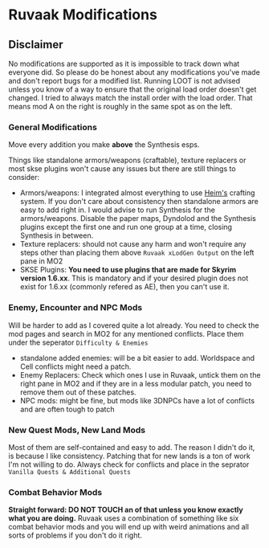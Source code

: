 # Ruvaak Modifications

## Disclaimer

No modifications are supported as it is impossible to track down what everyone did. So please do be honest about any modifications you've made and don't report bugs for a modified list.
Running LOOT is not advised unless you know of a way to ensure that the original load order doesn't get changed.
I tried to always match the install order with the load order. That means mod A on the right is roughly in the same spot as on the left.

### General Modifications


Move every addition you make **above** the Synthesis esps.

Things like standalone armors/weapons (craftable), texture replacers or most skse plugins won't cause any issues but there are still things to consider:
- Armors/weapons: I integrated almost everything to use [Heim's](https://www.nexusmods.com/skyrimspecialedition/mods/54207) crafting system. If you don't care about consistency then standalone armors are easy to add right in. I would advise to run Synthesis for the armors/weapons. Disable the paper maps, Dyndolod and the Synthesis plugins except the first one and run one group at a time, closing Synthesis in between.
- Texture replacers: should not cause any harm and won't require any steps other than placing them above ``Ruvaak xLodGen Output`` on the left pane in MO2
- SKSE Plugins: **You need to use plugins that are made for Skyrim version 1.6.xx**. This is mandatory and if your desired plugin does not exist for 1.6.xx (commonly refered as AE), then you can't use it.

### Enemy, Encounter and NPC Mods

Will be harder to add as I covered quite a lot already. You need to check the mod pages and search in MO2 for any mentioned conflicts. Place them under the seperator ``Difficulty & Enemies``

- standalone added enemies: will be a bit easier to add. Worldspace and Cell conflicts might need a patch. 
- Enemy Replacers: Check which ones I use in Ruvaak, untick them on the right pane in MO2 and if they are in a less modular patch, you need to remove them out of these patches. 
- NPC mods: might be fine, but mods like 3DNPCs have a lot of conflicts and are often tough to patch

### New Quest Mods, New Land Mods

Most of them are self-contained and easy to add. The reason I didn't do it, is because I like consistency. Patching that for new lands is a ton of work I'm not willing to do. Always check for conflicts and place in the seprator ``Vanilla Quests & Additional Quests``


### Combat Behavior Mods

**Straight forward: DO NOT TOUCH an of that unless you know exactly what you are doing.** Ruvaak uses a combination of something like six combat behavior mods and you will end up with weird animations and all sorts of problems if you don't do it right.
